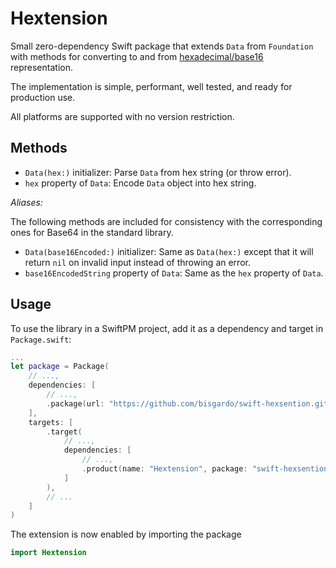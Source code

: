 # Hextension

Small zero-dependency Swift package that extends `Data` from `Foundation`
with methods for converting to and from
[hexadecimal/base16](https://en.wikipedia.org/wiki/Hexadecimal) representation.

The implementation is simple, performant, well tested, and ready for production use.

All platforms are supported with no version restriction.

## Methods

- `Data(hex:)` initializer: Parse `Data` from hex string (or throw error).
- `hex` property of `Data`: Encode `Data` object into hex string.

*Aliases:*

The following methods are included for consistency with the corresponding ones for Base64 in the standard library.

- `Data(base16Encoded:)` initializer: Same as `Data(hex:)` except that it will return `nil` on invalid input
  instead of throwing an error.
- `base16EncodedString` property of `Data`: Same as the `hex` property of `Data`.

## Usage

To use the library in a SwiftPM project, add it as a dependency and target in
`Package.swift`:

```swift
...
let package = Package(
    // ...,
    dependencies: [
        // ...,
        .package(url: "https://github.com/bisgardo/swift-hexsention.git", from: "1.0.0"),
    ],
    targets: [
        .target(
            // ...,
            dependencies: [
                // ...,
                .product(name: "Hextension", package: "swift-hexsention"),
            ]
        ),
        // ...
    ]
)
```

The extension is now enabled by importing the package

```swift
import Hextension
```
